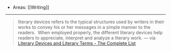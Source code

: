 
- Areas: [[Writing]]

---
> literary devices refers to the typical structures used by writers in their works to convey his or her messages in a simple manner to the readers.  When employed properly, the different literary devices help readers to appreciate, interpret and analyze a literary work. — via [Literary Devices and Literary Terms - The Complete List](https://literarydevices.net/)

